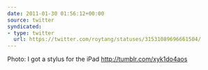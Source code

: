 ```yaml
---
date: 2011-01-30 01:56:12+00:00
source: twitter
syndicated:
- type: twitter
  url: https://twitter.com/roytang/statuses/31531089696661504/
---
```


Photo: I got a stylus for the iPad http://tumblr.com/xyk1do4aos